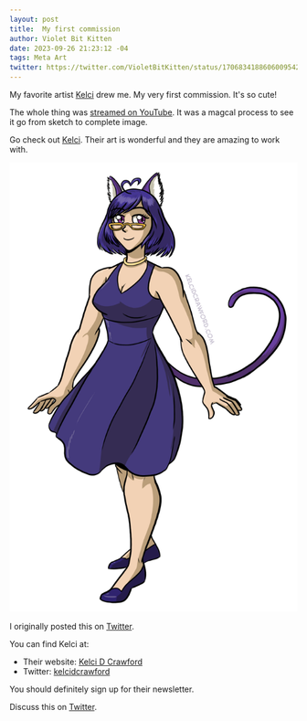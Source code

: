 ```yaml
---
layout: post
title:  My first commission
author: Violet Bit Kitten
date: 2023-09-26 21:23:12 -04
tags: Meta Art
twitter: https://twitter.com/VioletBitKitten/status/1706834188606009542
---
```

My favorite artist [Kelci](https://www.kelcidcrawford.com/) drew me. My very first commission. It's so cute!

The whole thing was [streamed on YouTube](https://www.youtube.com/watch?v=AIzAfYgbCLU). It was a magcal process to see it go from sketch to complete image.

Go check out [Kelci](https://www.kelcidcrawford.com/). Their art is wonderful and they are amazing to work with.

[![Sketch from Kelci](/assets/posts/VioletBitKitten_Commission_web.png)](/assets/posts/VioletBitKitten_Commission_web.png)


I originally posted this on [Twitter](https://twitter.com/VioletBitKitten/status/1706834188606009542).

You can find Kelci at:
* Their website: [Kelci D Crawford](https://www.kelcidcrawford.com/)
* Twitter: [kelcidcrawford](https://twitter.com/kelcidcrawford)

You should definitely sign up for their newsletter.

Discuss this on [Twitter](https://twitter.com/VioletBitKitten/status/1706834188606009542).
